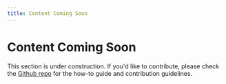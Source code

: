 ```yaml
---
title: Content Coming Soon
---
```


# Content Coming Soon

This section is under construction. If you'd like to contribute, please check the [Github repo](https://github.com/polykarma/poly-docs) for the how-to guide and contribution guidelines.
